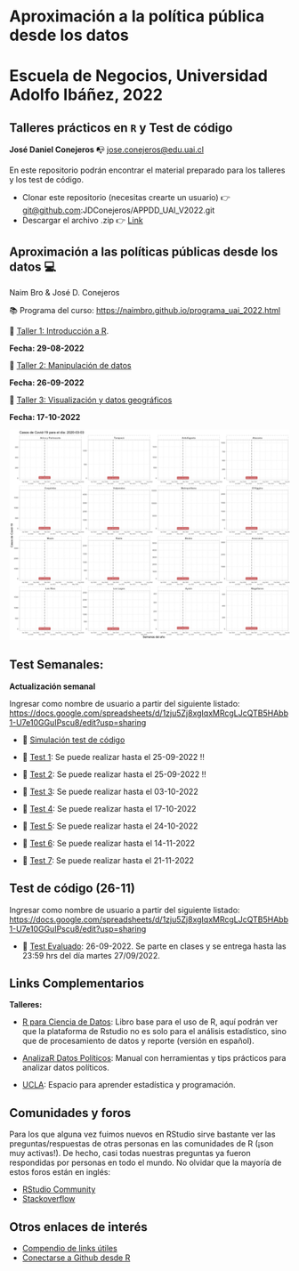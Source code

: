 # Aproximación a la política pública desde los datos
# Escuela de Negocios, Universidad Adolfo Ibáñez, 2022
## Talleres prácticos en `R` y Test de código

**José Daniel Conejeros** :mailbox_with_no_mail: jose.conejeros@edu.uai.cl

En este repositorio podrán encontrar el material preparado para los talleres y los test de código.

- Clonar este repositorio (necesitas crearte un usuario) :point_right: git@github.com:JDConejeros/APPDD_UAI_V2022.git
- Descargar el archivo .zip :point_right: [Link](https://github.com/JDConejeros/APPDD_UAI_V2022/archive/refs/heads/main.zip)

## Aproximación a las políticas públicas desde los datos :computer:

Naim Bro & José D. Conejeros

:books: Programa del curso: https://naimbro.github.io/programa_uai_2022.html

:pushpin:	 [Taller 1: Introducción a R](https://github.com/JDConejeros/APPDD_UAI_V2022/blob/main/Talleres/Taller_1_estudiantes.zip).

**Fecha: 29-08-2022**

:pushpin:	[Taller 2: Manipulación de datos](https://github.com/JDConejeros/APPDD_UAI_V2022/blob/main/Talleres/Taller_2_estudiantes.zip)

**Fecha: 26-09-2022**

:pushpin:	[Taller 3: Visualización y datos geográficos](https://github.com/JDConejeros/APPDD_UAI_V2022/blob/main/Talleres/Taller_3_estudiantes.zip)

**Fecha: 17-10-2022**

![Casos diarios Covid-19](https://github.com/JDConejeros/DS_PP_UC/blob/main/APPD/Taller_3/figuras/gganim_covid.gif)

## Test Semanales:

**Actualización semanal**

Ingresar como nombre de usuario a partir del siguiente listado: https://docs.google.com/spreadsheets/d/1zju5Zj8xgIqxMRcgLJcQTB5HAbb1-U7e10GGuIPscu8/edit?usp=sharing

- :memo: [Simulación test de código](https://github.com/JDConejeros/APPDD_UAI_V2022/blob/main/Test_semanales/Test0.swc)

- :pushpin: [Test 1](https://github.com/JDConejeros/APPDD_UAI_V2022/tree/main/Test_semanales): Se puede realizar hasta el 25-09-2022 :bangbang:

- :pushpin: [Test 2](https://github.com/JDConejeros/APPDD_UAI_V2022/tree/main/Test_semanales): Se puede realizar hasta el 25-09-2022 :bangbang:

- :pushpin: [Test 3](https://github.com/JDConejeros/APPDD_UAI_V2022/tree/main/Test_semanales): Se puede realizar hasta el 03-10-2022

- :pushpin: [Test 4](https://github.com/JDConejeros/APPDD_UAI_V2022/tree/main/Test_semanales): Se puede realizar hasta el 17-10-2022

- :pushpin: [Test 5](https://github.com/JDConejeros/APPDD_UAI_V2022/tree/main/Test_semanales): Se puede realizar hasta el 24-10-2022

- :pushpin: [Test 6](https://github.com/JDConejeros/APPDD_UAI_V2022/tree/main/Test_semanales): Se puede realizar hasta el 14-11-2022

- :pushpin: [Test 7](https://github.com/JDConejeros/APPDD_UAI_V2022/tree/main/Test_semanales): Se puede realizar hasta el 21-11-2022


## Test de código (26-11)

Ingresar como nombre de usuario a partir del siguiente listado: https://docs.google.com/spreadsheets/d/1zju5Zj8xgIqxMRcgLJcQTB5HAbb1-U7e10GGuIPscu8/edit?usp=sharing

- :pushpin: [Test Evaluado](https://github.com/JDConejeros/APPDD_UAI_V2022/tree/main/Test_evaluado): 26-09-2022. Se parte en clases y se entrega hasta las 23:59 hrs del día martes 27/09/2022.


## Links Complementarios

**Talleres:**

- [R para Ciencia de Datos](https://es.r4ds.hadley.nz/): Libro base para el uso de R, aquí podrán ver que la plataforma de Rstudio no es solo para el análisis estadístico, sino que de procesamiento de datos y reporte (versión en español).

- [AnalizaR Datos Políticos](https://arcruz0.github.io/libroadp/index.html): Manual con herramientas y tips prácticos para analizar datos políticos.

- [UCLA](https://stats.oarc.ucla.edu/r/): Espacio para aprender estadística y programación.


## Comunidades y foros

Para los que alguna vez fuimos nuevos en RStudio sirve bastante ver las preguntas/respuestas de otras personas en las comunidades de R (¡son muy activas!). De hecho, casi todas nuestras preguntas ya fueron respondidas por personas en todo el mundo. No olvidar que la mayoría de estos foros están en inglés:

+ [RStudio Community](https://community.rstudio.com/)
+ [Stackoverflow](https://stackoverflow.com/questions/tagged/r)

## Otros enlaces de interés

+ [Compendio de links útiles](https://www.lecy.info/r-for-public-policy)
+ [Conectarse a Github desde R](https://happygitwithr.com/rstudio-git-github.html#clone-the-new-github-repository-to-your-computer-via-rstudio)